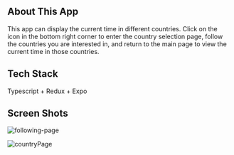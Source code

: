 ## About This App
This app can display the current time in different countries. Click on the icon in the bottom right corner to enter the country selection page, follow the countries you are interested in, and return to the main page to view the current time in those countries.

## Tech Stack
Typescript + Redux + Expo

## Screen Shots

![following-page](https://github.com/chris-wang15/reactNativeTimeZone/assets/128122102/6b1fbecf-ffb9-4904-acb4-7f169942cf7c)

![countryPage](https://github.com/chris-wang15/reactNativeTimeZone/assets/128122102/2fee1b96-e34f-4006-b00e-901aa009dec7)
